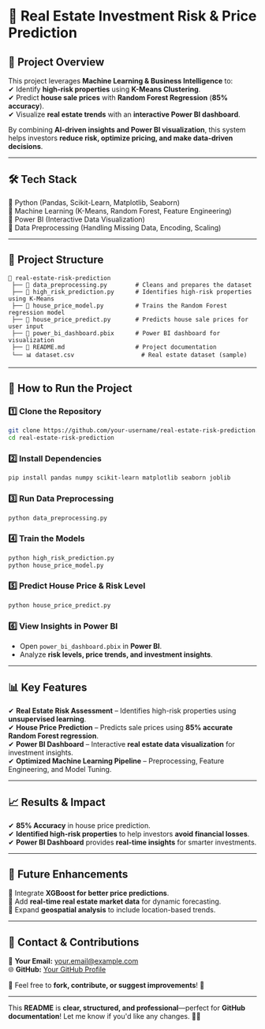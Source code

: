 # **🏡 Real Estate Investment Risk & Price Prediction**  

## **📌 Project Overview**  
This project leverages **Machine Learning & Business Intelligence** to:  
✔ Identify **high-risk properties** using **K-Means Clustering**.  
✔ Predict **house sale prices** with **Random Forest Regression** (**85% accuracy**).  
✔ Visualize **real estate trends** with an **interactive Power BI dashboard**.  

By combining **AI-driven insights and Power BI visualization**, this system helps investors **reduce risk, optimize pricing, and make data-driven decisions**.  

---

## **🛠 Tech Stack**  
🔹 Python (Pandas, Scikit-Learn, Matplotlib, Seaborn)  
🔹 Machine Learning (K-Means, Random Forest, Feature Engineering)  
🔹 Power BI (Interactive Data Visualization)  
🔹 Data Preprocessing (Handling Missing Data, Encoding, Scaling)  

---

## **📂 Project Structure**  
```
📁 real-estate-risk-prediction  
 ├── 📜 data_preprocessing.py        # Cleans and prepares the dataset  
 ├── 📜 high_risk_prediction.py      # Identifies high-risk properties using K-Means  
 ├── 📜 house_price_model.py         # Trains the Random Forest regression model  
 ├── 📜 house_price_predict.py       # Predicts house sale prices for user input  
 ├── 📜 power_bi_dashboard.pbix      # Power BI dashboard for visualization  
 ├── 📄 README.md                    # Project documentation  
 └── 📊 dataset.csv                   # Real estate dataset (sample)
```

---

## **🚀 How to Run the Project**  

### **1️⃣ Clone the Repository**  
```bash
git clone https://github.com/your-username/real-estate-risk-prediction.git
cd real-estate-risk-prediction
```

### **2️⃣ Install Dependencies**  
```bash
pip install pandas numpy scikit-learn matplotlib seaborn joblib
```

### **3️⃣ Run Data Preprocessing**  
```bash
python data_preprocessing.py
```

### **4️⃣ Train the Models**  
```bash
python high_risk_prediction.py
python house_price_model.py
```

### **5️⃣ Predict House Price & Risk Level**  
```bash
python house_price_predict.py
```

### **6️⃣ View Insights in Power BI**  
- Open `power_bi_dashboard.pbix` in **Power BI**.  
- Analyze **risk levels, price trends, and investment insights**.  

---

## **📊 Key Features**  
✔ **Real Estate Risk Assessment** – Identifies high-risk properties using **unsupervised learning**.  
✔ **House Price Prediction** – Predicts sale prices using **85% accurate Random Forest regression**.  
✔ **Power BI Dashboard** – Interactive **real estate data visualization** for investment insights.  
✔ **Optimized Machine Learning Pipeline** – Preprocessing, Feature Engineering, and Model Tuning.  

---

## **📈 Results & Impact**  
✔ **85% Accuracy** in house price prediction.  
✔ **Identified high-risk properties** to help investors **avoid financial losses**.  
✔ **Power BI Dashboard** provides **real-time insights** for smarter investments.  

---

## **📄 Future Enhancements**  
🔹 Integrate **XGBoost for better price predictions**.  
🔹 Add **real-time real estate market data** for dynamic forecasting.  
🔹 Expand **geospatial analysis** to include location-based trends.  

---

## **📩 Contact & Contributions**  
📧 **Your Email:** your.email@example.com  
🌐 **GitHub:** [Your GitHub Profile](https://github.com/your-username)  

🤝 Feel free to **fork, contribute, or suggest improvements**! 🚀  

---

This **README** is **clear, structured, and professional**—perfect for **GitHub documentation**! Let me know if you'd like any changes. 🚀😊
